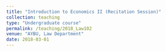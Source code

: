 ```yaml
---
title: "Introduction to Economics II (Recitation Session)"
collection: teaching
type: "Undergraduate course"
permalink: /teaching/2018_Law102
venue: "AYBU, Law Department"
date: 2018-03-01
---
```

